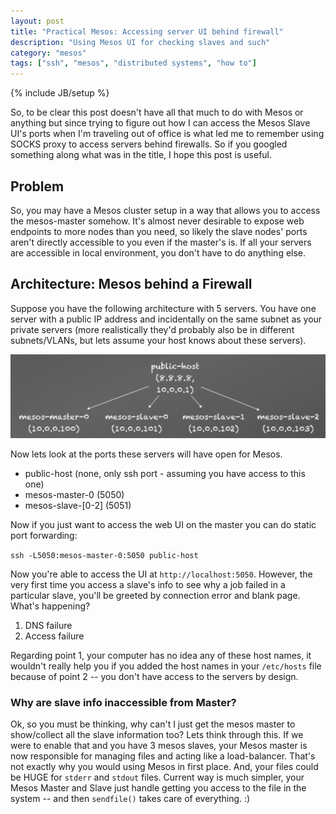 ```yaml
---
layout: post
title: "Practical Mesos: Accessing server UI behind firewall"
description: "Using Mesos UI for checking slaves and such"
category: "mesos" 
tags: ["ssh", "mesos", "distributed systems", "how to"]
---
```

{% include JB/setup %}

So, to be clear this post doesn't have all that much to do with Mesos or anything but since trying to figure out how I can access the Mesos Slave UI's ports when I'm traveling out of office is what led me to remember using SOCKS proxy to access servers behind firewalls. So if you googled something along what was in the title, I hope this post is useful.

## Problem

So, you may have a Mesos cluster setup in a way that allows you to access the mesos-master somehow. It's almost never desirable to expose web endpoints to more nodes than you need, so likely the slave nodes' ports aren't directly accessible to you even if the master's is. If all your servers are accessible in local environment, you don't have to do anything else.  


## Architecture: Mesos behind a Firewall

Suppose you have the following architecture with 5 servers. You have one server with a public IP address and incidentally on the same subnet as your private servers (more realistically they'd probably also be in different subnets/VLANs, but lets assume your host knows about these servers).

![Mesos cluster behind Firewall](/assets/images/mesos/mesos-arch-firewalled.png)

Now lets look at the ports these servers will have open for Mesos.

- public-host (none, only ssh port - assuming you have access to this one)
- mesos-master-0 (5050)
- mesos-slave-[0-2] (5051)

Now if you just want to access the web UI on the master you can do static port forwarding:

`ssh -L5050:mesos-master-0:5050 public-host`

Now you're able to access the UI at `http://localhost:5050`. However, the very first time you access a slave's info to see why a job failed in a particular slave, you'll be greeted by connection error and blank page. What's happening?

1. DNS failure
2. Access failure

Regarding point 1, your computer has no idea any of these host names, it wouldn't really help you if you added the host names in your `/etc/hosts` file because of point 2 -- you don't have access to the servers by design.

### Why are slave info inaccessible from Master?

Ok, so you must be thinking, why can't I just get the mesos master to show/collect all the slave information too? Lets think through this. If we were to enable that and you have 3 mesos slaves, your Mesos master is now responsible for managing files and acting like a load-balancer. That's not exactly why you would using Mesos in first place. And, your files could be HUGE for `stderr` and `stdout` files. Current way is much simpler, your Mesos Master and Slave just handle getting you access to the file in the system -- and then `sendfile()` takes care of everything. :)

